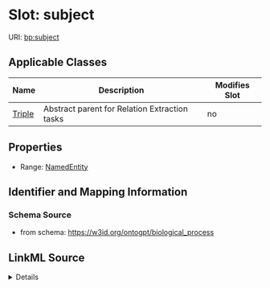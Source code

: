 

# Slot: subject

URI: [bp:subject](http://w3id.org/ontogpt/biological-process-templatesubject)



<!-- no inheritance hierarchy -->





## Applicable Classes

| Name | Description | Modifies Slot |
| --- | --- | --- |
| [Triple](Triple.md) | Abstract parent for Relation Extraction tasks |  no  |







## Properties

* Range: [NamedEntity](NamedEntity.md)





## Identifier and Mapping Information







### Schema Source


* from schema: https://w3id.org/ontogpt/biological_process




## LinkML Source

<details>
```yaml
name: subject
from_schema: https://w3id.org/ontogpt/biological_process
rank: 1000
alias: subject
owner: Triple
domain_of:
- Triple
range: NamedEntity

```
</details>